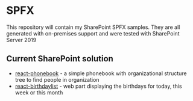 # SPFX
This repository will contain my SharePoint SPFX samples. They are all generated with on-premises support and were tested with SharePoint Server 2019

## Current SharePoint solution
* [react-phonebook](https://github.com/zzindexx/SPFX/tree/master/SharePoint/react-phonebook) - a simple phonebook with organizational structure tree to find people in organization
* [react-birthdaylist](https://github.com/zzindexx/SPFX/tree/master/SharePoint/react-birthdaylist) - web part displaying the birthdays for today, this week or this month
